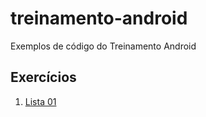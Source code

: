 # treinamento-android
Exemplos de código do Treinamento Android

## Exercícios

1. [Lista 01](https://git.io/vHeBx)
